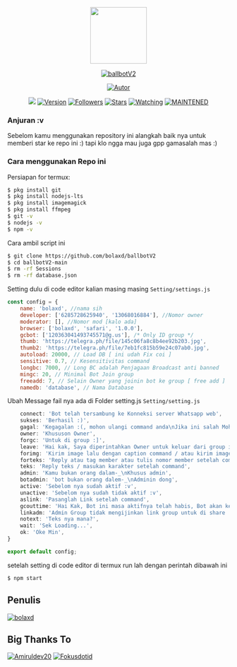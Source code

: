 <p align="center">
<img src="https://avatars0.githubusercontent.com/u/4674786?s=400&u=2f77d382a4428c141558772a2b7ad3a36bebf5bc&v=4" width="128" height="128"/>
</p>
<p align="center">
<a href="#"><img title="ballbotV2" src="https://img.shields.io/badge/Ballbot%20V2-green?colorA=%23ff0000&colorB=C13584&style=for-the-badge"></a>
</p>
<p align="center">
<a href="https://github.com/bolaxd"><img title="Autor" src="https://img.shields.io/badge/Author-bolaxd-5851DB.svg?style=for-the-badge&logo=github"></a>
</p>
</p>
<p align="center">
<a href="https://hits.seeyoufarm.com"><img src="https://hits.seeyoufarm.com/api/count/incr/badge.svg?url=https%3A%2F%2Fgithub.com%2Fbolaxd%2FballbotV2.git&count_bg=%23833AB4&icon=&icon_color=%23E7E7E7&title=hits&edge_flat=true"/></a>
<a href="#"><img title="Version" src="https://img.shields.io/github/package-json/v/bolaxd/ballbotV2?color=%23833AB4&logo=github&style=flat-square"></a>
<a href="https://github.com/bolaxd/ballbotV2/followers/"><img title="Followers" src="https://img.shields.io/github/followers/bolaxd?color=%23833AB4&logo=github&style=flat-square"></a>
<a href="https://github.com/bolaxd/ballbotV2/stargazers/"><img title="Stars" src="https://img.shields.io/github/stars/bolaxd/ballbotV2?color=%23833AB4&logo=github&style=flat-square"></a>
<a href="https://github.com/bolaxd/ballbotV2/watchers"><img title="Watching" src="https://img.shields.io/github/watchers/bolaxd/ballbotV2?color=%23833AB4&logo=github&style=flat-square"></a>
<a href="#"><img title="MAINTENED" src="https://img.shields.io/badge/MAINTENED-YES-%23833AB4?style=flat-square"/></a>
</p>

### Anjuran :v
Sebelom kamu menggunakan repository ini alangkah baik nya untuk memberi star ke repo ini :)
tapi klo ngga mau juga gpp gamasalah mas :)

### Cara menggunakan Repo ini
Persiapan for termux:
```bash
$ pkg install git
$ pkg install nodejs-lts
$ pkg install imagemagick
$ pkg install ffmpeg
$ git -v
$ nodejs -v
$ npm -v
```
Cara ambil script ini
```bash
$ git clone https://github.com/bolaxd/ballbotV2
$ cd ballbotV2-main
$ rm -rf Sessions
$ rm -rf database.json
```
Setting dulu di code editor kalian masing masing
```Setting/settings.js```
```js
const config = {
	name: 'bolaxd', //nama sih
	developer: ['6285728625940', '13068016884'], //Nomor owner
	moderator: [], //Nomor mod [kalo ada]
	browser: ['bolaxd', 'safari', '1.0.0'],
	gcbot: ['120363041493745571@g.us'], /* Only ID group */
	thumb: 'https://telegra.ph/file/145c06fa8c8b4ee92b203.jpg',
	thumb2: 'https://telegra.ph/file/7eb1fc815b59e24c07ab0.jpg',
	autoload: 20000, // Load DB [ ini udah Fix coi ]
	sensitive: 0.7, // Kesensitivitas command
	longbc: 7000, // Long BC adalah Penjagaan Broadcast anti banned 
	mingc: 20, // Minimal Bot Join group 
	freeadd: 7, // Selain Owner yang joinin bot ke group [ free add ]
	namedb: 'database', // Nama Database 
```
Ubah Message fail nya ada di Folder setting.js
```Setting/setting.js```
```js
	connect: 'Bot telah tersambung ke Konneksi server Whatsapp web',
	sukses: 'Berhasil :)',
	gagal: 'Kegagalan :(, mohon ulangi command anda\nJika ini salah Mohon report ke owner',
	owner: 'Khususon Owner',
	forgc: 'Untuk di group :]',
	leave: 'Hai kak, Saya diperintahkan Owner untuk keluar dari group ini :)\nMohon maaf ya kak jika bot punya banyak kesalahan :)\nGood bye kak',
	forimg: 'Kirim image lalu dengan caption command / atau kirim image dulu lalu di reply text command',
	forteks: 'Reply atau tag member atau tulis nomor member setelah command',
	teks: 'Reply teks / masukan karakter setelah command',
	admin: 'Kamu bukan orang dalam-_\nKhusus admin',
	botadmin: 'bot bukan orang dalem-_\nAdminin dong',
	active: 'Sebelom nya sudah aktif :v',
	unactive: 'Sebelom nya sudah tidak aktif :v',
	aslink: 'Pasanglah Link setelah command',
	gcouttime: 'Hai Kak, Bot ini masa aktifnya telah habis, Bot akan keluar otomatis',
	linkadm: 'Admin Group tidak mengijinkan link group untuk di share :)',
	notext: 'Teks nya mana?',
	wait: 'Sek Loading...',
	ok: 'Oke Min',
}

export default config;
```

setelah setting di code editor di termux run lah dengan perintah dibawah ini
```bash
$ npm start
```

## Penulis
[![bolaxd](https://github.com/bolaxd.png?size=100)](https://github.com/bolaxd)
## Big Thanks To
[![Amiruldev20](Amiruldev20)](https://github.com/Amiruldev20)
[![Fokusdotid](https://github.com/Fokusdotid.png?size=100)](https://github.com/Fokusdotid)
